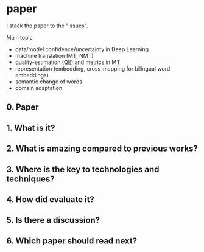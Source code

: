# paper
I stack the paper to the "issues".

Main topic  
* data/model confidence/uncertainty in Deep Learning
* machine translation (MT, NMT)
* quality-estimation (QE) and metrics in MT
* representation (embedding, cross-mapping for bilingual word embeddings)  
* semantic change of words
* domain adaptation

## 0. Paper

## 1. What is it?

## 2. What is amazing compared to previous works?

## 3. Where is the key to technologies and techniques?

## 4. How did evaluate it?

## 5. Is there a discussion?

## 6. Which paper should read next?
